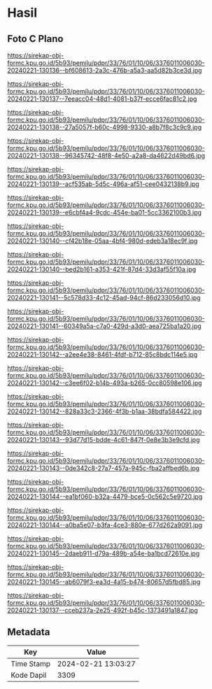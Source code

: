 # Hasil

## Foto C Plano

https://sirekap-obj-formc.kpu.go.id/5b93/pemilu/pdpr/33/76/01/10/06/3376011006030-20240221-130136--bf608613-2a3c-476b-a5a3-aa5d82b3ce3d.jpg

https://sirekap-obj-formc.kpu.go.id/5b93/pemilu/pdpr/33/76/01/10/06/3376011006030-20240221-130137--7eeacc04-48d1-4081-b37f-ecce6fac81c2.jpg

https://sirekap-obj-formc.kpu.go.id/5b93/pemilu/pdpr/33/76/01/10/06/3376011006030-20240221-130138--27a5057f-b60c-4998-9330-a8b7f8c3c9c9.jpg

https://sirekap-obj-formc.kpu.go.id/5b93/pemilu/pdpr/33/76/01/10/06/3376011006030-20240221-130138--96345742-48f8-4e50-a2a8-da4622d49bd6.jpg

https://sirekap-obj-formc.kpu.go.id/5b93/pemilu/pdpr/33/76/01/10/06/3376011006030-20240221-130139--acf535ab-5d5c-496a-af51-cee0432138b9.jpg

https://sirekap-obj-formc.kpu.go.id/5b93/pemilu/pdpr/33/76/01/10/06/3376011006030-20240221-130139--e6cbf4a4-9cdc-454e-ba01-5cc3362100b3.jpg

https://sirekap-obj-formc.kpu.go.id/5b93/pemilu/pdpr/33/76/01/10/06/3376011006030-20240221-130140--cf42b18e-05aa-4bf4-980d-edeb3a18ec9f.jpg

https://sirekap-obj-formc.kpu.go.id/5b93/pemilu/pdpr/33/76/01/10/06/3376011006030-20240221-130140--bed2b161-a353-421f-87d4-33d3af55f10a.jpg

https://sirekap-obj-formc.kpu.go.id/5b93/pemilu/pdpr/33/76/01/10/06/3376011006030-20240221-130141--5c578d33-4c12-45ad-94cf-86d233056d10.jpg

https://sirekap-obj-formc.kpu.go.id/5b93/pemilu/pdpr/33/76/01/10/06/3376011006030-20240221-130141--60349a5a-c7a0-429d-a3d0-aea725ba1a20.jpg

https://sirekap-obj-formc.kpu.go.id/5b93/pemilu/pdpr/33/76/01/10/06/3376011006030-20240221-130142--a2ee4e38-8461-4fdf-b712-85c8bdc114e5.jpg

https://sirekap-obj-formc.kpu.go.id/5b93/pemilu/pdpr/33/76/01/10/06/3376011006030-20240221-130142--c3ee6f02-b14b-493a-b265-0cc80598e106.jpg

https://sirekap-obj-formc.kpu.go.id/5b93/pemilu/pdpr/33/76/01/10/06/3376011006030-20240221-130142--828a33c3-2366-4f3b-b1aa-38bdfa584422.jpg

https://sirekap-obj-formc.kpu.go.id/5b93/pemilu/pdpr/33/76/01/10/06/3376011006030-20240221-130143--93d77d15-bdde-4c61-847f-0e8e3b3e9cfd.jpg

https://sirekap-obj-formc.kpu.go.id/5b93/pemilu/pdpr/33/76/01/10/06/3376011006030-20240221-130143--0de342c8-27a7-457a-945c-fba2affbed6b.jpg

https://sirekap-obj-formc.kpu.go.id/5b93/pemilu/pdpr/33/76/01/10/06/3376011006030-20240221-130144--ea1bf060-b32a-4479-bce5-0c562c5e9720.jpg

https://sirekap-obj-formc.kpu.go.id/5b93/pemilu/pdpr/33/76/01/10/06/3376011006030-20240221-130144--a0ba5e07-b3fa-4ce3-880e-677d262a9091.jpg

https://sirekap-obj-formc.kpu.go.id/5b93/pemilu/pdpr/33/76/01/10/06/3376011006030-20240221-130145--2daeb911-d79a-489b-a54e-ba1bcd72610e.jpg

https://sirekap-obj-formc.kpu.go.id/5b93/pemilu/pdpr/33/76/01/10/06/3376011006030-20240221-130145--ab6079f3-ea3d-4a15-b474-80657d5fbd85.jpg

https://sirekap-obj-formc.kpu.go.id/5b93/pemilu/pdpr/33/76/01/10/06/3376011006030-20240221-130137--cceb237a-2e25-492f-b45c-1373491a1847.jpg


## Metadata

| Key        | Value               |
| ---------- | ------------------- |
| Time Stamp | 2024-02-21 13:03:27 |
| Kode Dapil | 3309                |



